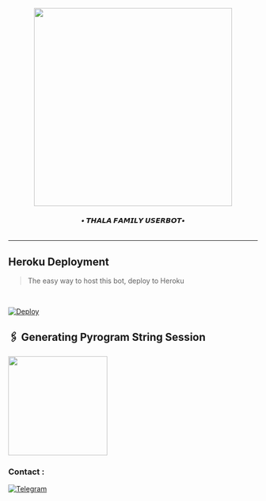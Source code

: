 <p align="center"><a href="https://t.me/ll_Destroyer_of_worldd_ll"><img src="https://telegra.ph/file/cf50005b1e2327cc7da34.jpg" width="400"></a></p>
</p>
<h6 align="center">
  <b>• 𝙏𝙃𝘼𝙇𝘼 𝙁𝘼𝙈𝙄𝙇𝙔 𝙐𝙎𝙀𝙍𝘽𝙊𝙏•</b>
</h6>

----

<h2> Heroku Deployment </h2>

> The easy way to host this bot, deploy to Heroku 
<br>

[![Deploy](https://www.herokucdn.com/deploy/button.svg)](https://dashboard.heroku.com/new?template=https://github.com/Adithakur008/THALA_SUPERUSERBOT)

## 🖇 Generating Pyrogram String Session

<p>
<a href="https://t.me/StringSesssionGeneratorRobot"><img src="https://img.shields.io/badge/TG%20String%20Gen%20Bot-blueviolet?style=for-the-badge&logo=appveyor" width="200""/></a>

### Contact :
<a href="https://t.me/thala_el_classico"><img title="Telegram" src="https://img.shields.io/badge/Telegram-%23000000.svg?&style=for-the-badge&logo=telegram&logoColor=61DAFB"></a>
